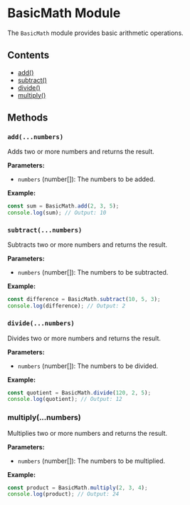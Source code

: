 # BasicMath Module

The `BasicMath` module provides basic arithmetic operations.

## Contents
- [add()](#addnumbers)
- [subtract()](#subtractnumbers)
- [divide()](#dividenumbers)
- [multiply()](#multiplynumbers)

## Methods

### `add(...numbers)`

Adds two or more numbers and returns the result.

**Parameters:**
- `numbers` (number[]): The numbers to be added.

**Example:**

```javascript
const sum = BasicMath.add(2, 3, 5);
console.log(sum); // Output: 10
```

### `subtract(...numbers)`

Subtracts two or more numbers and returns the result.

**Parameters:**
- `numbers` (number[]): The numbers to be subtracted.

**Example:**

```javascript
const difference = BasicMath.subtract(10, 5, 3);
console.log(difference); // Output: 2
```

### `divide(...numbers)`

Divides two or more numbers and returns the result.

**Parameters:**

- `numbers` (number[]): The numbers to be divided.

**Example:**

```javascript
const quotient = BasicMath.divide(120, 2, 5);
console.log(quotient); // Output: 12
```

### multiply(...numbers)
Multiplies two or more numbers and returns the result.

**Parameters:**

- `numbers` (number[]): The numbers to be multiplied.

**Example:**

```javascript
const product = BasicMath.multiply(2, 3, 4);
console.log(product); // Output: 24
```